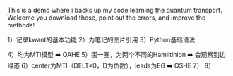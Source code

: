 This is a demo where i backs up my code learning the quantum transport.
Welcome you download those, point out the errors, and improve the methods!

1）记录kwant的基本功能
2）为笔记的图片引用
3）Python基础语法

4）均为MTI模型 ➡️ QAHE
5）围一圈，为两个不同的Hamiltinion ➡️ 会观察到边缘态
6）center为MTI（DELT≠0，D为负数），leads为EG ➡️ QSHE
7）
8）